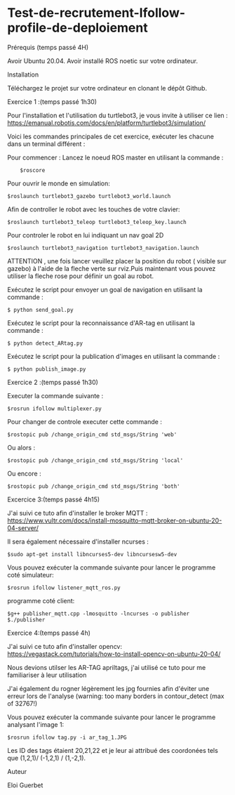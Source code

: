 # Test-de-recrutement-Ifollow-profile-de-deploiement



Prérequis (temps passé 4H)

Avoir Ubuntu 20.04.
Avoir installé ROS noetic sur votre ordinateur.    
    

Installation

Téléchargez le projet sur votre ordinateur en clonant le dépôt Github. 


Exercice 1 :(temps passé 1h30)

Pour l'installation et l'utilisation du turtlebot3, je vous invite à utiliser ce lien :
https://emanual.robotis.com/docs/en/platform/turtlebot3/simulation/

Voici les commandes principales de cet exercice, exécuter les chacune dans un terminal différent :

Pour commencer : Lancez le noeud ROS master en utilisant la commande :

        $roscore 

Pour ouvrir le monde en simulation:

    $roslaunch turtlebot3_gazebo turtlebot3_world.launch
    
Afin de controller le robot avec les touches de votre clavier:

    $roslaunch turtlebot3_teleop turtlebot3_teleop_key.launch
    
Pour controler le robot en lui indiquant un nav goal 2D

    $roslaunch turtlebot3_navigation turtlebot3_navigation.launch 
    
ATTENTION , une fois lancer veuillez placer la position du robot ( visible sur gazebo) à l'aide de la fleche verte sur rviz.Puis maintenant vous pouvez utiliser la fleche rose pour définir un goal au robot.    



Exécutez le script pour envoyer un goal de navigation en utilisant la commande :

    $ python send_goal.py

Exécutez le script pour la reconnaissance d'AR-tag en utilisant la commande :

    $ python detect_ARtag.py

Exécutez le script pour la publication d'images en utilisant la commande :

    $ python publish_image.py

Exercice 2 :(temps passé 1h30)

Executer la commande suivante :

    $rosrun ifollow multiplexer.py
    
Pour changer de controle executer cette commande :

    $rostopic pub /change_origin_cmd std_msgs/String 'web'
    
Ou alors :

    $rostopic pub /change_origin_cmd std_msgs/String 'local'
    
Ou encore : 

    $rostopic pub /change_origin_cmd std_msgs/String 'both'  

Excercice 3:(temps passé 4h15)

J'ai suivi ce tuto afin d'installer le broker MQTT : https://www.vultr.com/docs/install-mosquitto-mqtt-broker-on-ubuntu-20-04-server/

Il sera également nécessaire d'installer ncurses :
   
    $sudo apt-get install libncurses5-dev libncursesw5-dev

Vous pouvez exécuter la commande suivante pour lancer le programme coté simulateur:
   
    $rosrun ifollow listener_mqtt_ros.py 

programme coté client:

    $g++ publisher_mqtt.cpp -lmosquitto -lncurses -o publisher   
    $./publisher

Exercice 4:(temps passé 4h)

J'ai suivi ce tuto afin d'installer opencv: https://vegastack.com/tutorials/how-to-install-opencv-on-ubuntu-20-04/

Nous devions utilser les  AR-TAG apriltags, j'ai  utilisé ce tuto pour me familiariser à leur utilisation

J'ai également du rogner légèrement les jpg fournies afin d'éviter une erreur lors de l'analyse (warning: too many borders in contour_detect (max of 32767!)
   
Vous pouvez exécuter la commande suivante pour lancer le programme analysant l'image 1:

    $rosrun ifollow tag.py -i ar_tag_1.JPG  
   
Les ID des tags étaient 20,21,22 et je leur ai attribué des coordonées tels que (1,2,1)/ (-1,2,1) / (1,-2,1).
  

Auteur

Eloi Guerbet


